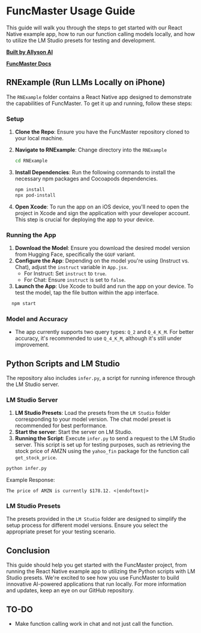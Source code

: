 # FuncMaster Usage Guide

This guide will walk you through the steps to get started with our React Native example app, how to run our function calling models locally, and how to utilize the LM Studio presets for testing and development.

**[Built by Allyson AI](https://allyson.ai)**

**[FuncMaster Docs](https://docs.allyson.ai/models/func-master)**

## RNExample (Run LLMs Locally on iPhone)

The `RNExample` folder contains a React Native app designed to demonstrate the capabilities of FuncMaster. To get it up and running, follow these steps:

### Setup

1. **Clone the Repo**: Ensure you have the FuncMaster repository cloned to your local machine.
2. **Navigate to RNExample**: Change directory into the `RNExample`

   ```bash
   cd RNExample
   ```
3. **Install Dependencies**: Run the following commands to install the necessary npm packages and Cocoapods dependencies.

   ```bash
   npm install
   npx pod-install
   ```
4. **Open Xcode**: To run the app on an iOS device, you'll need to open the project in Xcode and sign the application with your developer account. This step is crucial for deploying the app to your device.

### Running the App

1. **Download the Model**: Ensure you download the desired model version from Hugging Face, specifically the `GGUF` variant.
2. **Configure the App**: Depending on the model you're using (Instruct vs. Chat), adjust the `instruct` variable in `App.jsx`.
   - For Instruct: Set `instruct` to `true`.
   - For Chat: Ensure `instruct` is set to `false`.
3. **Launch the App**: Use Xcode to build and run the app on your device. To test the model, tap the file button within the app interface.
 ```bash
   npm start
   ```

### Model and Accuracy

- The app currently supports two query types: `Q_2` and `Q_4_K_M`. For better accuracy, it's recommended to use `Q_4_K_M`, although it's still under improvement.

## Python Scripts and LM Studio

The repository also includes `infer.py`, a script for running inference through the LM Studio server.

### LM Studio Server

1. **LM Studio Presets**: Load the presets from the `LM Studio` folder corresponding to your model version. The chat model preset is recommended for best performance.
2. **Start the server**: Start the server on LM Studio.
3. **Running the Script**: Execute `infer.py` to send a request to the LM Studio server. This script is set up for testing purposes, such as retrieving the stock price of AMZN using the `yahoo_fin` package for the function call `get_stock_price`.
```python
python infer.py
```
Example Response: 
```
The price of AMZN is currently $178.12. <|endoftext|>
```

### LM Studio Presets

The presets provided in the `LM Studio` folder are designed to simplify the setup process for different model versions. Ensure you select the appropriate preset for your testing scenario.

## Conclusion

This guide should help you get started with the FuncMaster project, from running the React Native example app to utilizing the Python scripts with LM Studio presets. We're excited to see how you use FuncMaster to build innovative AI-powered applications that run locally. For more information and updates, keep an eye on our GitHub repository.

## TO-DO
- Make function calling work in chat and not just call the function.